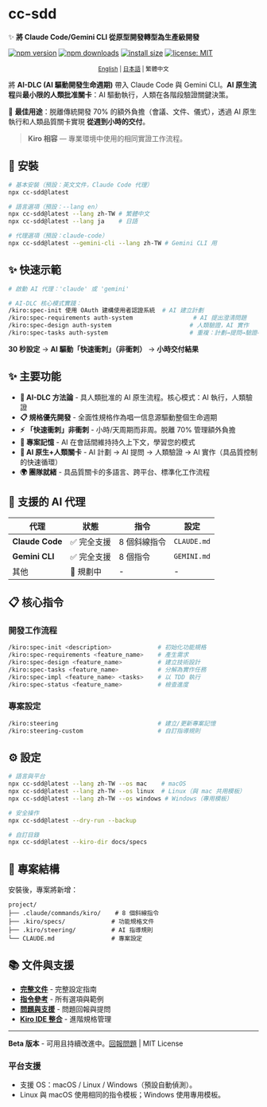 # cc-sdd

✨ **將 Claude Code/Gemini CLI 從原型開發轉型為生產級開發**

<!-- npm badges -->
[![npm version](https://img.shields.io/npm/v/cc-sdd?logo=npm)](https://www.npmjs.com/package/cc-sdd?activeTab=readme)
[![npm downloads](https://img.shields.io/npm/dm/cc-sdd?logo=npm)](https://www.npmjs.com/package/cc-sdd)
[![install size](https://packagephobia.com/badge?p=cc-sdd)](https://packagephobia.com/result?p=cc-sdd)
[![license: MIT](https://img.shields.io/badge/license-MIT-green.svg)](LICENSE)

<div align="center"><sub>
<a href="./README.md">English</a> | <a href="./README_ja.md">日本語</a> | 繁體中文
</sub></div>

將 **AI-DLC (AI 驅動開發生命週期)** 帶入 Claude Code 與 Gemini CLI。**AI 原生流程**與**最小限的人類批准關卡**：AI 驅動執行，人類在各階段驗證關鍵決策。

🎯 **最佳用途**：脱離傳統開發 70% 的額外負擔（會議、文件、儀式），透過 AI 原生執行和人類品質關卡實現 **從週到小時的交付**。

> **Kiro 相容** — 專業環境中使用的相同實證工作流程。

## 🚀 安裝

```bash
# 基本安裝（預設：英文文件，Claude Code 代理）
npx cc-sdd@latest

# 語言選項（預設：--lang en）
npx cc-sdd@latest --lang zh-TW # 繁體中文
npx cc-sdd@latest --lang ja    # 日語

# 代理選項（預設：claude-code）
npx cc-sdd@latest --gemini-cli --lang zh-TW # Gemini CLI 用
```

## ✨ 快速示範

```bash
# 啟動 AI 代理：'claude' 或 'gemini'

# AI-DLC 核心模式實踐：
/kiro:spec-init 使用 OAuth 建構使用者認證系統  # AI 建立計劃
/kiro:spec-requirements auth-system                 # AI 提出澄清問題
/kiro:spec-design auth-system                      # 人類驗證，AI 實作
/kiro:spec-tasks auth-system                       # 重複：計劃→提問→驗證→實作
```

**30 秒設定** → **AI 驅動「快速衝刺」（非衝刺）** → **小時交付結果**

## ✨ 主要功能

- **🚀 AI-DLC 方法論** - 具人類批准的 AI 原生流程。核心模式：AI 執行，人類驗證
- **📋 規格優先開發** - 全面性規格作為唱一信息源驅動整個生命週期
- **⚡ 「快速衝刺」非衝刺** - 小時/天周期而非周。脱離 70% 管理額外負擔
- **🧠 專案記憶** - AI 在會話間維持持久上下文，學習您的模式
- **🔄 AI 原生+人類關卡** - AI 計劃 → AI 提問 → 人類驗證 → AI 實作（具品質控制的快速循環）
- **🌍 團隊就緒** - 具品質關卡的多語言、跨平台、標準化工作流程

## 🤖 支援的 AI 代理

| 代理 | 狀態 | 指令 | 設定 |
|------|------|------|------|
| **Claude Code** | ✅ 完全支援 | 8 個斜線指令 | `CLAUDE.md` |
| **Gemini CLI** | ✅ 完全支援 | 8 個指令 | `GEMINI.md` |
| 其他 | 📅 規劃中 | - | - |

## 📋 核心指令

### 開發工作流程
```bash
/kiro:spec-init <description>             # 初始化功能規格
/kiro:spec-requirements <feature_name>    # 產生需求
/kiro:spec-design <feature_name>          # 建立技術設計
/kiro:spec-tasks <feature_name>           # 分解為實作任務
/kiro:spec-impl <feature_name> <tasks>    # 以 TDD 執行
/kiro:spec-status <feature_name>          # 檢查進度
```

### 專案設定
```bash
/kiro:steering                            # 建立/更新專案記憶
/kiro:steering-custom                     # 自訂指導規則
```

## ⚙️ 設定

```bash
# 語言與平台
npx cc-sdd@latest --lang zh-TW --os mac    # macOS
npx cc-sdd@latest --lang zh-TW --os linux  # Linux（與 mac 共用模板）
npx cc-sdd@latest --lang zh-TW --os windows # Windows（專用模板）

# 安全操作
npx cc-sdd@latest --dry-run --backup

# 自訂目錄
npx cc-sdd@latest --kiro-dir docs/specs
```

## 📁 專案結構

安裝後，專案將新增：

```
project/
├── .claude/commands/kiro/    # 8 個斜線指令
├── .kiro/specs/             # 功能規格文件
├── .kiro/steering/          # AI 指導規則
└── CLAUDE.md                # 專案設定
```

## 📚 文件與支援

- **[完整文件](https://github.com/gotalab/claude-code-spec/blob/main/README.md)** - 完整設定指南
- **[指令參考](https://github.com/gotalab/claude-code-spec/docs)** - 所有選項與範例
- **[問題與支援](https://github.com/gotalab/claude-code-spec/issues)** - 問題回報與提問
- **[Kiro IDE 整合](https://kiro.dev)** - 進階規格管理

---

**Beta 版本** - 可用且持續改進中。[回報問題](https://github.com/gotalab/claude-code-spec/issues) | MIT License

### 平台支援
- 支援 OS：macOS / Linux / Windows（預設自動偵測）。
- Linux 與 macOS 使用相同的指令模板；Windows 使用專用模板。
